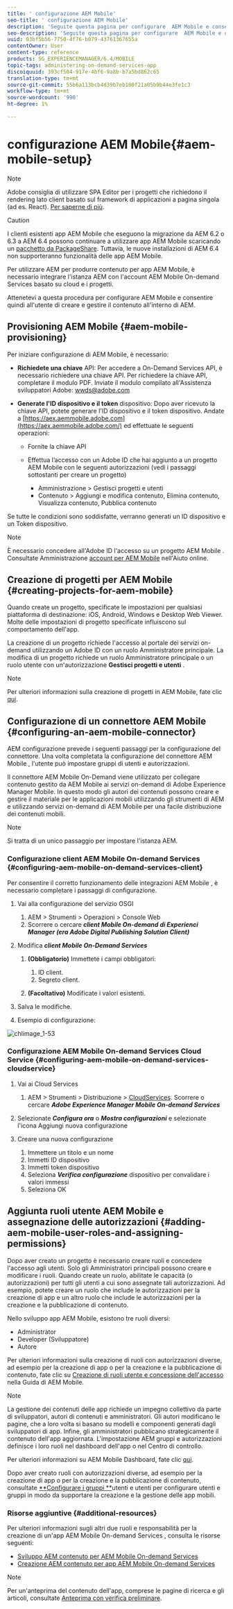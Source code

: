 ```yaml
---
title: ' configurazione AEM Mobile'
seo-title: ' configurazione AEM Mobile'
description: 'Seguite questa pagina per configurare  AEM Mobile e consentire all''utente di creare e gestire il contenuto all''interno di AEM. Questa pagina fornisce informazioni sull’integrazione dell’istanza AEM con l’account AEM Mobile On-demand Services  basato su cloud e i progetti. '
seo-description: 'Seguite questa pagina per configurare  AEM Mobile e consentire all''utente di creare e gestire il contenuto all''interno di AEM. Questa pagina fornisce informazioni sull’integrazione dell’istanza AEM con l’account AEM Mobile On-demand Services  basato su cloud e i progetti. '
uuid: 03bf5b56-7750-4f76-b079-43761367655a
contentOwner: User
content-type: reference
products: SG_EXPERIENCEMANAGER/6.4/MOBILE
topic-tags: administering-on-demand-services-app
discoiquuid: 393cf504-917e-4bf6-9a8b-b7a5bd862c65
translation-type: tm+mt
source-git-commit: 55b6a113bcb4d39b7eb100f21a05b9b44e3fe1c3
workflow-type: tm+mt
source-wordcount: '990'
ht-degree: 1%

---
```



#  configurazione AEM Mobile{#aem-mobile-setup}

>[!NOTE]
>
> Adobe consiglia di utilizzare SPA Editor per i progetti che richiedono il rendering lato client basato sul framework di applicazioni a pagina singola (ad es. React). [Per saperne di più](/help/sites-developing/spa-overview.md).

>[!CAUTION]
>
>I clienti esistenti  app AEM Mobile che eseguono la migrazione da AEM 6.2 o 6.3 a AEM 6.4 possono continuare a utilizzare  app AEM Mobile scaricando un [pacchetto da PackageShare](https://www.adobeaemcloud.com/content/marketplace/marketplaceProxy.html?packagePath=/content/companies/public/adobe/packages/cq640/compatpack/aem-mobile-package). Tuttavia, le nuove installazioni di AEM 6.4 non supporteranno  funzionalità delle app AEM Mobile.

Per utilizzare AEM per produrre contenuto per  app AEM Mobile, è necessario integrare l&#39;istanza AEM con l&#39;account AEM Mobile On-demand Services  basato su cloud e i progetti.

Attenetevi a questa procedura per configurare  AEM Mobile e consentire quindi all&#39;utente di creare e gestire il contenuto all&#39;interno di AEM.

## Provisioning  AEM Mobile {#aem-mobile-provisioning}

Per iniziare  configurazione di AEM Mobile, è necessario:

* **Richiedete una chiave** API: Per accedere a On-Demand Services API, è necessario richiedere una chiave API. Per richiedere la chiave API, completare il modulo [](https://helpx.adobe.com/digital-publishing-solution/help/integrating-dps.html)PDF. Inviate il modulo compilato all&#39;Assistenza sviluppatori  Adobe: [wwds@adobe.com](mailto:wwds@adobe.com)

* **Generate l&#39;ID dispositivo e il token** dispositivo: Dopo aver ricevuto la chiave API, potete generare l&#39;ID dispositivo e il token dispositivo. Andate a [https://aex.aemmobile.adobe.com](https://aex.aemmobile.adobe.com/) ed effettuate le seguenti operazioni:

   * Fornite la chiave API
   * Effettua l’accesso con un Adobe ID  che hai aggiunto a un progetto AEM Mobile  con le seguenti autorizzazioni (vedi i passaggi sottostanti per creare un progetto)

      * Amministrazione > Gestisci progetti e utenti
      * Contenuto > Aggiungi e modifica contenuto, Elimina contenuto, Visualizza contenuto, Pubblica contenuto

Se tutte le condizioni sono soddisfatte, verranno generati un ID dispositivo e un Token dispositivo.

>[!NOTE]
>
>È necessario concedere all&#39;Adobe ID  l&#39;accesso su un progetto AEM Mobile . Consultate Amministrazione [account per  AEM Mobile](https://helpx.adobe.com/digital-publishing-solution/help/account-admin-dps.html) nell&#39;Aiuto online.

## Creazione di progetti per  AEM Mobile {#creating-projects-for-aem-mobile}

Quando create un progetto, specificate le impostazioni per qualsiasi piattaforma di destinazione: iOS, Android, Windows e Desktop Web Viewer. Molte delle impostazioni di progetto specificate influiscono sul comportamento dell&#39;app.

La creazione di un progetto richiede l&#39;accesso al portale dei servizi on-demand utilizzando un Adobe ID  con un ruolo Amministratore principale. La modifica di un progetto richiede un ruolo Amministratore principale o un ruolo utente con un&#39;autorizzazione **Gestisci progetti e utenti** .

>[!NOTE]
>
>Per ulteriori informazioni sulla creazione di progetti in  AEM Mobile, fate clic [qui](https://helpx.adobe.com/digital-publishing-solution/help/creating-projects.html).

## Configurazione di un connettore AEM Mobile  {#configuring-an-aem-mobile-connector}

AEM configurazione prevede i seguenti passaggi per la configurazione del connettore. Una volta completata la configurazione del connettore AEM Mobile , l&#39;utente può impostare gruppi di utenti e autorizzazioni.

Il connettore AEM Mobile On-Demand  viene utilizzato per collegare  contenuto gestito da AEM Mobile ai servizi on-demand di Adobe Experience Manager Mobile. In questo modo gli autori dei contenuti possono creare e gestire il materiale per le applicazioni mobili utilizzando gli strumenti di AEM e utilizzando  servizi on-demand di AEM Mobile per una facile distribuzione dei contenuti mobili.

>[!NOTE]
>
>Si tratta di un unico passaggio per impostare l&#39;istanza AEM.

### Configurazione  client AEM Mobile On-demand Services {#configuring-aem-mobile-on-demand-services-client}

Per consentire il corretto funzionamento delle integrazioni AEM Mobile , è necessario completare i passaggi di configurazione.

1. Vai alla configurazione del servizio OSGI

   1. AEM > Strumenti > Operazioni > Console Web
   1. Scorrere o cercare ***client Mobile On-demand di Experienci Manager (era  Adobe Digital Publishing Solution Client)***

1. Modifica ***client Mobile On-Demand Services***

   1. **(Obbligatorio)** Immettete i campi obbligatori:

      1. ID client.
      1. Segreto client.
   1. **(Facoltativo)** Modificate i valori esistenti.


1. Salva le modifiche.
1. Esempio di configurazione:

![chlimage_1-53](assets/chlimage_1-53.png)

### Configurazione  AEM Mobile On-demand Services Cloud Service {#configuring-aem-mobile-on-demand-services-cloudservice}

1. Vai ai Cloud Services

   1. AEM > Strumenti > Distribuzione > [CloudServices](http://localhost:4502/libs/cq/core/content/tools/cloudservices.html). Scorrere o cercare ***Adobe Experience Manager Mobile On-demand Services***

1. Selezionate ***Configura ora*** o ***Mostra configurazioni*** e selezionate l&#39;icona Aggiungi nuova configurazione

1. Creare una nuova configurazione

   1. Immettere un titolo e un nome
   1. Immetti ID dispositivo
   1. Immetti token dispositivo
   1. Seleziona ***Verifica configurazione*** dispositivo per convalidare i valori immessi
   1. Seleziona OK

## Aggiunta  ruoli utente AEM Mobile e assegnazione delle autorizzazioni {#adding-aem-mobile-user-roles-and-assigning-permissions}

Dopo aver creato un progetto è necessario creare ruoli e concedere l&#39;accesso agli utenti. Solo gli Amministratori principali possono creare e modificare i ruoli. Quando create un ruolo, abilitate le capacità (o autorizzazioni) per tutti gli utenti a cui sono assegnate tali autorizzazioni. Ad esempio, potete creare un ruolo che include le autorizzazioni per la creazione di app e un altro ruolo che include le autorizzazioni per la creazione e la pubblicazione di contenuto.

Nello sviluppo  app AEM Mobile, esistono tre ruoli diversi:

* Administrator
* Developer (Sviluppatore)
* Autore

Per ulteriori informazioni sulla creazione di ruoli con autorizzazioni diverse, ad esempio per la creazione di app o per la creazione e la pubblicazione di contenuto, fate clic su [Creazione di ruoli utente e concessione dell&#39;accesso](https://helpx.adobe.com/digital-publishing-solution/help/account-admin-dps.html) nella  Guida di AEM Mobile.

>[!NOTE]
>
>La gestione dei contenuti delle app richiede un impegno collettivo da parte di sviluppatori, autori di contenuti e amministratori. Gli autori modificano le pagine, che a loro volta si basano su modelli e componenti generati dagli sviluppatori di app. Infine, gli amministratori pubblicano strategicamente il contenuto dell&#39;app aggiornata. L&#39;impostazione AEM gruppi e autorizzazioni definisce i loro ruoli nel dashboard dell&#39;app o nel Centro di controllo.
>
>Per ulteriori informazioni su  AEM Mobile Dashboard, fate clic [qui](/help/mobile/mobile-apps-ondemand-application-dashboard.md).

Dopo aver creato ruoli con autorizzazioni diverse, ad esempio per la creazione di app o per la creazione e la pubblicazione di contenuto, consultate [**Configurare i gruppi **](/help/mobile/aem-mobile-configure-users.md)utenti e utenti per configurare utenti e gruppi in modo da supportare la creazione e la gestione delle app mobili.

### Risorse aggiuntive {#additional-resources}

Per ulteriori informazioni sugli altri due ruoli e responsabilità per la creazione di un&#39;app AEM Mobile On-demand Services , consulta le risorse seguenti:

* [Sviluppo AEM contenuto per  AEM Mobile On-demand Services](/help/mobile/aem-mobile-on-demand.md)
* [Creazione AEM contenuto per  app AEM Mobile On-demand Services](/help/mobile/mobile-apps-ondemand.md)

>[!NOTE]
>
>Per un&#39;anteprima del contenuto dell&#39;app, comprese le pagine di ricerca e gli articoli, consultate [Anteprima con verifica preliminare](/help/mobile/aem-mobile-manage-ondemand-services.md).
